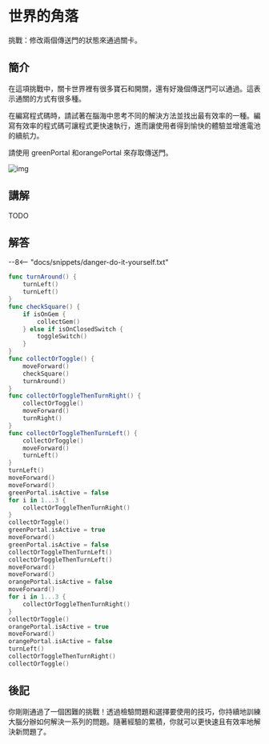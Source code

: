 # 世界的角落

挑戰：修改兩個傳送門的狀態來通過關卡。

## 簡介

在這項挑戰中，關卡世界裡有很多寶石和開關，還有好幾個傳送門可以通過。這表示通關的方式有很多種。

在編寫程式碼時，請試著在腦海中思考不同的解決方法並找出最有效率的一種。編寫有效率的程式碼可讓程式更快速執行，進而讓使用者得到愉快的體驗並增進電池的續航力。

請使用 greenPortal 和orangePortal 來存取傳送門。

![img](https://imagedelivery.net/cdkaXPuFls5qlrh3GM4hfA/f310438a-4cc1-4092-27ad-2e52f5385700/public)

## 講解

TODO

## 解答

--8<-- "docs/snippets/danger-do-it-yourself.txt"

```swift linenums="1"
func turnAround() {
    turnLeft()
    turnLeft()
}
func checkSquare() {
    if isOnGem {
        collectGem()
    } else if isOnClosedSwitch {
        toggleSwitch()
    }
}
func collectOrToggle() {
    moveForward()
    checkSquare()
    turnAround()
}
func collectOrToggleThenTurnRight() {
    collectOrToggle()
    moveForward()
    turnRight()
}
func collectOrToggleThenTurnLeft() {
    collectOrToggle()
    moveForward()
    turnLeft()
}
turnLeft()
moveForward()
moveForward()
greenPortal.isActive = false
for i in 1...3 {
    collectOrToggleThenTurnRight()
}
collectOrToggle()
greenPortal.isActive = true
moveForward()
greenPortal.isActive = false
collectOrToggleThenTurnLeft()
collectOrToggleThenTurnLeft()
moveForward()
moveForward()
orangePortal.isActive = false
moveForward()
for i in 1...3 {
    collectOrToggleThenTurnRight()
}
collectOrToggle()
orangePortal.isActive = true
moveForward()
orangePortal.isActive = false
turnLeft()
collectOrToggleThenTurnRight()
collectOrToggle()
```

## 後記

你剛剛通過了一個困難的挑戰！透過檢驗問題和選擇要使用的技巧，你持續地訓練大腦分辦如何解決一系列的問題。隨著經驗的累積，你就可以更快速且有效率地解決新問題了。
